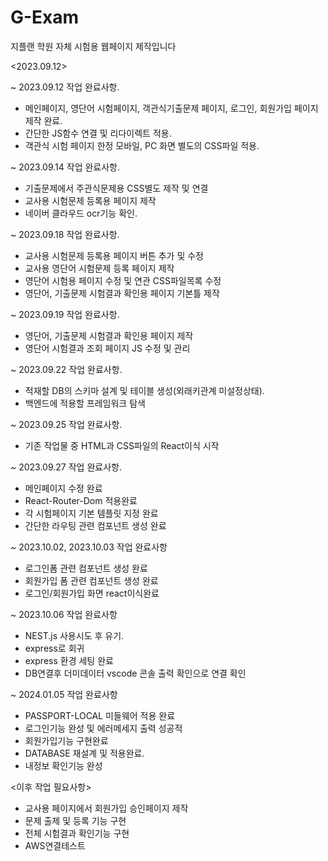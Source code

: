 # G-Exam
지플랜 학원 자체 시험용 웹페이지 제작입니다

<2023.09.12>

~ 2023.09.12 작업 완료사항.

 - 메인페이지, 영단어 시험페이지, 객관식기출문제 페이지, 로그인, 회원가입 페이지 제작 완료.
 - 간단한 JS함수 연결 및 리다이렉트 적용.
 - 객관식 시험 페이지 한정 모바일, PC 화면 별도의 CSS파일 적용.

~ 2023.09.14 작업 완료사항.

 - 기출문제에서 주관식문제용 CSS별도 제작 및 연결
 - 교사용 시험문제 등록용 페이지 제작
 - 네이버 클라우드 ocr기능 확인. 

~ 2023.09.18 작업 완료사항.

 - 교사용 시험문제 등록용 페이지 버튼 추가 및 수정
 - 교사용 영단어 시험문제 등록 페이지 제작
 - 영단어 시험용 페이지 수정 및 연관 CSS파일목록 수정
 - 영단어, 기출문제 시험결과 확인용 페이지 기본틀 제작

~ 2023.09.19 작업 완료사항.

 - 영단어, 기출문제 시험결과 확인용 페이지 제작
 - 영단어 시험결과 조회 페이지 JS 수정 및 관리

~ 2023.09.22 작업 완료사항.
 - 적재할 DB의 스키마 설계 및 테이블 생성(외래키관계 미설정상태).
 - 백엔드에 적용할 프레임워크 탐색

~ 2023.09.25 작업 완료사항.
 - 기존 작업물 중 HTML과 CSS파일의 React이식 시작

~ 2023.09.27 작업 완료사항.
 - 메인페이지 수정 완료
 - React-Router-Dom 적용완료
 - 각 시험페이지 기본 템플릿 지정 완료
 - 간단한 라우팅 관련 컴포넌트 생성 완료

~ 2023.10.02, 2023.10.03 작업 완료사항
  - 로그인폼 관련 컴포넌트 생성 완료
  - 회원가입 폼 관련 컴포넌트 생성 완료
  - 로그인/회원가입 화면 react이식완료

~ 2023.10.06 작업 완료사항
  - NEST.js 사용시도 후 유기.
  - express로 회귀
  - express 환경 세팅 완료
  - DB연결후 더미데이터 vscode 콘솔 출력 확인으로 연결 확인

~ 2024.01.05 작업 완료사항
  - PASSPORT-LOCAL 미들웨어 적용 완료
  - 로그인기능 완성 및 에러메세지 출력 성공적
  - 회원가입기능 구현완료
  - DATABASE 재설계 및 적용완료.
  - 내정보 확인기능 완성

<이후 작업 필요사항>

 - 교사용 페이지에서 회원가입 승인페이지 제작
 - 문제 출제 및 등록 기능 구현
 - 전체 시험결과 확인기능 구현
 - AWS연결테스트
